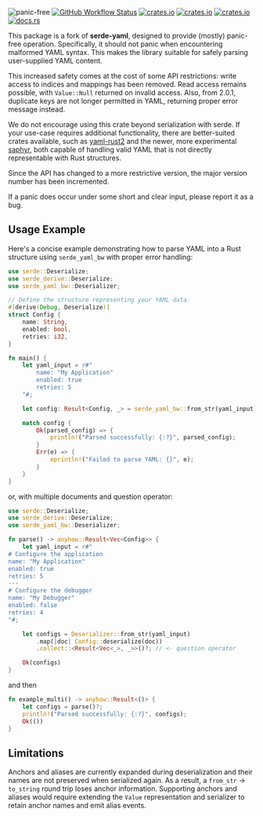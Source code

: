 ![panic-free](https://img.shields.io/badge/panic--free-✔️-brightgreen)
[![GitHub Workflow Status](https://img.shields.io/github/actions/workflow/status/bourumir-wyngs/serde-yaml-bw/rust.yml)](https://github.com/bourumir-wyngs/serde-yaml-bw/actions)
[![crates.io](https://img.shields.io/crates/v/serde_yaml_bw.svg)](https://crates.io/crates/serde_yaml_bw)
[![crates.io](https://img.shields.io/crates/l/serde_yaml_bw.svg)](https://crates.io/crates/serde_yaml_bw)
[![crates.io](https://img.shields.io/crates/d/serde_yaml_bw.svg)](https://crates.io/crates/serde_yaml_bw)
[![docs.rs](https://docs.rs/serde_yaml_bw/badge.svg)](https://docs.rs/serde_yaml_bw)

This package is a fork of **serde-yaml**, designed to provide (mostly) panic-free operation. Specifically, it should not panic when encountering malformed YAML syntax. This makes the library suitable for safely parsing user-supplied YAML content.

This increased safety comes at the cost of some API restrictions: write access to indices and mappings has been removed. Read access remains possible, with `Value::Null` returned on invalid access. Also, from 2.0.1, duplicate keys are not longer permitted in YAML, returning proper error message instead.

We do not encourage using this crate beyond serialization with serde. If your use-case requires additional functionality, there are better-suited crates available, such as [yaml-rust2](https://crates.io/crates/yaml-rust2) and the newer, more experimental [saphyr](https://crates.io/crates/saphyr), both capable of handling valid YAML that is not directly representable with Rust structures.

Since the API has changed to a more restrictive version, the major version number has been incremented.

If a panic does occur under some short and clear input, please report it as a bug.


## Usage Example

Here's a concise example demonstrating how to parse YAML into a Rust structure using `serde_yaml_bw` with proper error
handling:

```rust
use serde::Deserialize;
use serde_derive::Deserialize;
use serde_yaml_bw::Deserializer;

// Define the structure representing your YAML data.
#[derive(Debug, Deserialize)]
struct Config {
    name: String,
    enabled: bool,
    retries: i32,
}

fn main() {
    let yaml_input = r#"
        name: "My Application"
        enabled: true
        retries: 5
    "#;

    let config: Result<Config, _> = serde_yaml_bw::from_str(yaml_input);

    match config {
        Ok(parsed_config) => {
            println!("Parsed successfully: {:?}", parsed_config);
        }
        Err(e) => {
            eprintln!("Failed to parse YAML: {}", e);
        }
    }
}
```
or, with multiple documents and question operator:
```rust
use serde::Deserialize;
use serde_derive::Deserialize;
use serde_yaml_bw::Deserializer;

fn parse() -> anyhow::Result<Vec<Config>> {
    let yaml_input = r#"
# Configure the application    
name: "My Application"
enabled: true
retries: 5
---
# Configure the debugger
name: "My Debugger"
enabled: false
retries: 4
"#;

    let configs = Deserializer::from_str(yaml_input)
        .map(|doc| Config::deserialize(doc))
        .collect::<Result<Vec<_>, _>>()?; // <- question operator

    Ok(configs)
}
```
and then

```rust
fn example_multi() -> anyhow::Result<()> {
    let configs = parse()?;
    println!("Parsed successfully: {:?}", configs);
    Ok(())
}

```

## Limitations

Anchors and aliases are currently expanded during deserialization and their names are not preserved when serialized again. As a result, a `from_str` -> `to_string` round trip loses anchor information. Supporting anchors and aliases would require extending the `Value` representation and serializer to retain anchor names and emit alias events.
